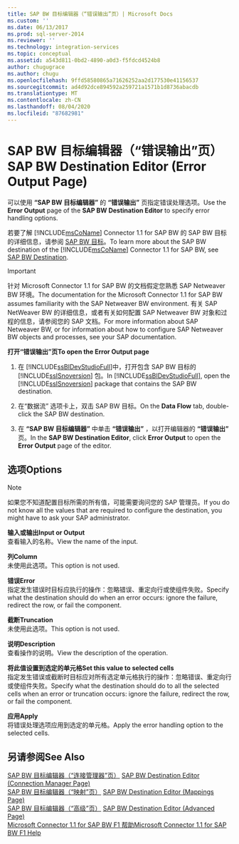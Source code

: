 ```yaml
---
title: SAP BW 目标编辑器（“错误输出”页）| Microsoft Docs
ms.custom: ''
ms.date: 06/13/2017
ms.prod: sql-server-2014
ms.reviewer: ''
ms.technology: integration-services
ms.topic: conceptual
ms.assetid: a543d811-0bd2-4890-a0d3-f5fdcd4524b8
author: chugugrace
ms.author: chugu
ms.openlocfilehash: 9ffd58580865a71626252aa2d177530e41156537
ms.sourcegitcommit: ad4d92dce894592a259721a1571b1d8736abacdb
ms.translationtype: MT
ms.contentlocale: zh-CN
ms.lasthandoff: 08/04/2020
ms.locfileid: "87682981"
---
```

# <a name="sap-bw-destination-editor-error-output-page"></a><span data-ttu-id="64f96-102">SAP BW 目标编辑器（“错误输出”页）</span><span class="sxs-lookup"><span data-stu-id="64f96-102">SAP BW Destination Editor (Error Output Page)</span></span>
  <span data-ttu-id="64f96-103">可以使用 **“SAP BW 目标编辑器”** 的 **“错误输出”** 页指定错误处理选项。</span><span class="sxs-lookup"><span data-stu-id="64f96-103">Use the **Error Output** page of the **SAP BW Destination Editor** to specify error handling options.</span></span>  
  
 <span data-ttu-id="64f96-104">若要了解 [!INCLUDE[msCoName](../../includes/msconame-md.md)] Connector 1.1 for SAP BW 的 SAP BW 目标的详细信息，请参阅 [SAP BW 目标](sap-bw-destination.md)。</span><span class="sxs-lookup"><span data-stu-id="64f96-104">To learn more about the SAP BW destination of the [!INCLUDE[msCoName](../../includes/msconame-md.md)] Connector 1.1 for SAP BW, see [SAP BW Destination](sap-bw-destination.md).</span></span>  
  
> [!IMPORTANT]  
>  <span data-ttu-id="64f96-105">针对 Microsoft Connector 1.1 for SAP BW 的文档假定您熟悉 SAP Netweaver BW 环境。</span><span class="sxs-lookup"><span data-stu-id="64f96-105">The documentation for the Microsoft Connector 1.1 for SAP BW assumes familiarity with the SAP Netweaver BW environment.</span></span> <span data-ttu-id="64f96-106">有关 SAP NetWeaver BW 的详细信息，或者有关如何配置 SAP Netweaver BW 对象和过程的信息，请参阅您的 SAP 文档。</span><span class="sxs-lookup"><span data-stu-id="64f96-106">For more information about SAP Netweaver BW, or for information about how to configure SAP Netweaver BW objects and processes, see your SAP documentation.</span></span>  
  
 <span data-ttu-id="64f96-107">**打开“错误输出”页**</span><span class="sxs-lookup"><span data-stu-id="64f96-107">**To open the Error Output page**</span></span>  
  
1.  <span data-ttu-id="64f96-108">在 [!INCLUDE[ssBIDevStudioFull](../../includes/ssbidevstudiofull-md.md)]中，打开包含 SAP BW 目标的 [!INCLUDE[ssISnoversion](../../includes/ssisnoversion-md.md)] 包。</span><span class="sxs-lookup"><span data-stu-id="64f96-108">In [!INCLUDE[ssBIDevStudioFull](../../includes/ssbidevstudiofull-md.md)], open the [!INCLUDE[ssISnoversion](../../includes/ssisnoversion-md.md)] package that contains the SAP BW destination.</span></span>  
  
2.  <span data-ttu-id="64f96-109">在“数据流”  选项卡上，双击 SAP BW 目标。</span><span class="sxs-lookup"><span data-stu-id="64f96-109">On the **Data Flow** tab, double-click the SAP BW destination.</span></span>  
  
3.  <span data-ttu-id="64f96-110">在 **“SAP BW 目标编辑器”** 中单击 **“错误输出”** ，以打开编辑器的 **“错误输出”** 页。</span><span class="sxs-lookup"><span data-stu-id="64f96-110">In the **SAP BW Destination Editor**, click **Error Output** to open the **Error Output** page of the editor.</span></span>  
  
## <a name="options"></a><span data-ttu-id="64f96-111">选项</span><span class="sxs-lookup"><span data-stu-id="64f96-111">Options</span></span>  
  
> [!NOTE]  
>  <span data-ttu-id="64f96-112">如果您不知道配置目标所需的所有值，可能需要询问您的 SAP 管理员。</span><span class="sxs-lookup"><span data-stu-id="64f96-112">If you do not know all the values that are required to configure the destination, you might have to ask your SAP administrator.</span></span>  
  
 <span data-ttu-id="64f96-113">**输入或输出**</span><span class="sxs-lookup"><span data-stu-id="64f96-113">**Input or Output**</span></span>  
 <span data-ttu-id="64f96-114">查看输入的名称。</span><span class="sxs-lookup"><span data-stu-id="64f96-114">View the name of the input.</span></span>  
  
 <span data-ttu-id="64f96-115">**列**</span><span class="sxs-lookup"><span data-stu-id="64f96-115">**Column**</span></span>  
 <span data-ttu-id="64f96-116">未使用此选项。</span><span class="sxs-lookup"><span data-stu-id="64f96-116">This option is not used.</span></span>  
  
 <span data-ttu-id="64f96-117">**错误**</span><span class="sxs-lookup"><span data-stu-id="64f96-117">**Error**</span></span>  
 <span data-ttu-id="64f96-118">指定发生错误时目标应执行的操作：忽略错误、重定向行或使组件失败。</span><span class="sxs-lookup"><span data-stu-id="64f96-118">Specify what the destination should do when an error occurs: ignore the failure, redirect the row, or fail the component.</span></span>  
  
 <span data-ttu-id="64f96-119">**截断**</span><span class="sxs-lookup"><span data-stu-id="64f96-119">**Truncation**</span></span>  
 <span data-ttu-id="64f96-120">未使用此选项。</span><span class="sxs-lookup"><span data-stu-id="64f96-120">This option is not used.</span></span>  
  
 <span data-ttu-id="64f96-121">**说明**</span><span class="sxs-lookup"><span data-stu-id="64f96-121">**Description**</span></span>  
 <span data-ttu-id="64f96-122">查看操作的说明。</span><span class="sxs-lookup"><span data-stu-id="64f96-122">View the description of the operation.</span></span>  
  
 <span data-ttu-id="64f96-123">**将此值设置到选定的单元格**</span><span class="sxs-lookup"><span data-stu-id="64f96-123">**Set this value to selected cells**</span></span>  
 <span data-ttu-id="64f96-124">指定发生错误或截断时目标应对所有选定单元格执行的操作：忽略错误、重定向行或使组件失败。</span><span class="sxs-lookup"><span data-stu-id="64f96-124">Specify what the destination should do to all the selected cells when an error or truncation occurs: ignore the failure, redirect the row, or fail the component.</span></span>  
  
 <span data-ttu-id="64f96-125">**应用**</span><span class="sxs-lookup"><span data-stu-id="64f96-125">**Apply**</span></span>  
 <span data-ttu-id="64f96-126">将错误处理选项应用到选定的单元格。</span><span class="sxs-lookup"><span data-stu-id="64f96-126">Apply the error handling option to the selected cells.</span></span>  
  
## <a name="see-also"></a><span data-ttu-id="64f96-127">另请参阅</span><span class="sxs-lookup"><span data-stu-id="64f96-127">See Also</span></span>  
 <span data-ttu-id="64f96-128">[SAP BW 目标编辑器（“连接管理器”页）](sap-bw-destination-editor-connection-manager-page.md) </span><span class="sxs-lookup"><span data-stu-id="64f96-128">[SAP BW Destination Editor &#40;Connection Manager Page&#41;](sap-bw-destination-editor-connection-manager-page.md) </span></span>  
 <span data-ttu-id="64f96-129">[SAP BW 目标编辑器（“映射”页）](sap-bw-destination-editor-mappings-page.md) </span><span class="sxs-lookup"><span data-stu-id="64f96-129">[SAP BW Destination Editor &#40;Mappings Page&#41;](sap-bw-destination-editor-mappings-page.md) </span></span>  
 <span data-ttu-id="64f96-130">[SAP BW 目标编辑器（“高级”页）](sap-bw-destination-editor-advanced-page.md) </span><span class="sxs-lookup"><span data-stu-id="64f96-130">[SAP BW Destination Editor &#40;Advanced Page&#41;](sap-bw-destination-editor-advanced-page.md) </span></span>  
 [<span data-ttu-id="64f96-131">Microsoft Connector 1.1 for SAP BW F1 帮助</span><span class="sxs-lookup"><span data-stu-id="64f96-131">Microsoft Connector 1.1 for SAP BW F1 Help</span></span>](../microsoft-connector-for-sap-bw-f1-help.md)  
  
  
